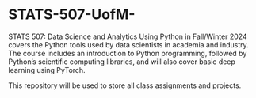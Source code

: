 # STATS-507-UofM-

STATS 507: Data Science and Analytics Using Python in Fall/Winter 2024 covers the Python tools used by data scientists in academia and industry. The course includes an introduction to Python programming, followed by Python’s scientific computing libraries, and will also cover basic deep learning using PyTorch.

This repository will be used to store all class assignments and projects.





